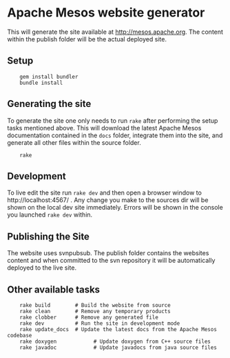# Apache Mesos website generator
This will generate the site available at http://mesos.apache.org. The content
within the publish folder will be the actual deployed site.


## Setup

		gem install bundler
		bundle install
		

## Generating the site
To generate the site one only needs to run `rake` after performing the setup
tasks mentioned above. This will download the latest Apache Mesos documentation
contained in the `docs` folder, integrate them into the site, and generate all
other files within the source folder.

		rake


## Development 
To live edit the site run `rake dev` and then open a browser window to 
http://localhost:4567/ . Any change you make to the sources dir will 
be shown on the local dev site immediately. Errors will be shown in the 
console you launched `rake dev` within.


## Publishing the Site
The website uses svnpubsub. The publish folder contains the websites content
and when committed to the svn repository it will be automatically deployed to 
the live site.


## Other available tasks

		rake build        # Build the website from source
		rake clean        # Remove any temporary products
		rake clobber      # Remove any generated file
		rake dev          # Run the site in development mode
		rake update_docs  # Update the latest docs from the Apache Mesos codebase
		rake doxygen			# Update doxygen from C++ source files
		rake javadoc			# Update javadocs from java source files